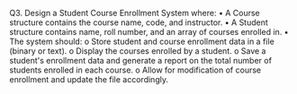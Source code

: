 Q3. Design a Student Course Enrollment System where:
• A Course structure contains the course name, code, and instructor.
• A Student structure contains name, roll number, and an array of courses enrolled in.
• The system should:
o Store student and course enrollment data in a file (binary or text).
o Display the courses enrolled by a student.
o Save a student's enrollment data and generate a report on the total number of students
enrolled in each course.
o Allow for modification of course enrollment and update the file accordingly.
